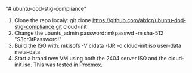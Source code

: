 "# ubuntu-dod-stig-compliance" 
1. Clone the repo localy: 
git clone https://github.com/alxlcr/ubuntu-dod-stig-compliance.git cloud-init
2. Change the ubuntu_admin password:
mkpasswd -m sha-512 "S3cr3tPassword!"
3. Build the ISO with:
mkisofs -V cidata -lJR -o cloud-init.iso user-data meta-data
4. Start a brand new VM using both the 2404 server ISO and the cloud-init.iso. This was tested in Proxmox.
